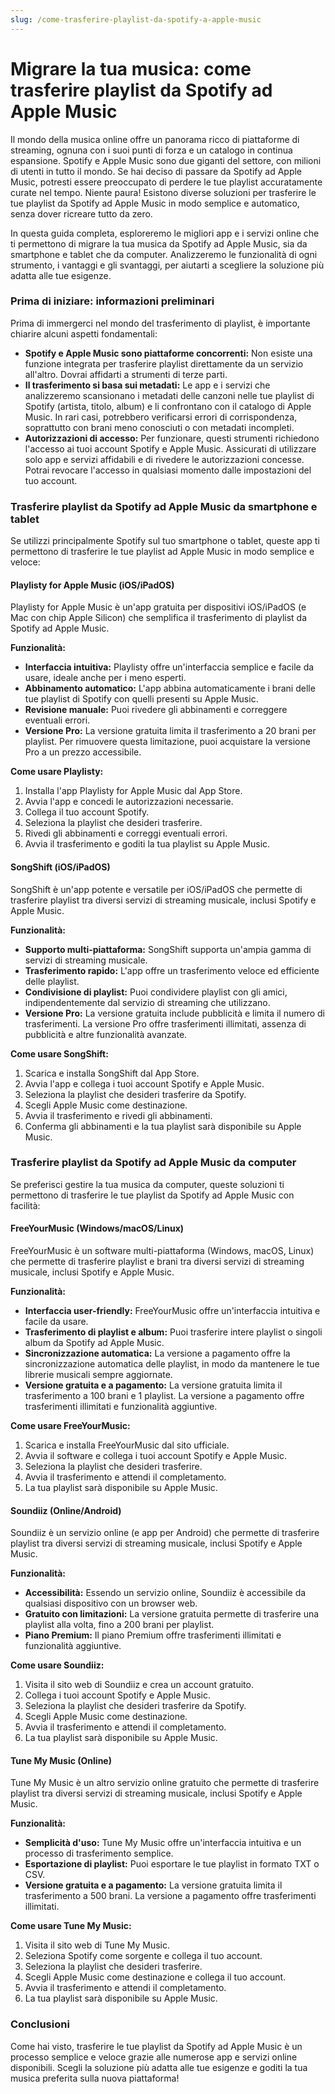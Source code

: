 ```yaml
---
slug: /come-trasferire-playlist-da-spotify-a-apple-music
---
```

# Migrare la tua musica: come trasferire playlist da Spotify ad Apple Music

Il mondo della musica online offre un panorama ricco di piattaforme di streaming, ognuna con i suoi punti di forza e un catalogo in continua espansione.  Spotify e Apple Music sono due giganti del settore, con milioni di utenti in tutto il mondo.  Se hai deciso di passare da Spotify ad Apple Music, potresti essere preoccupato di perdere le tue playlist accuratamente curate nel tempo.  Niente paura!  Esistono diverse soluzioni per trasferire le tue playlist da Spotify ad Apple Music in modo semplice e automatico, senza dover ricreare tutto da zero.

In questa guida completa, esploreremo le migliori app e i servizi online che ti permettono di migrare la tua musica da Spotify ad Apple Music, sia da smartphone e tablet che da computer.  Analizzeremo le funzionalità di ogni strumento, i vantaggi e gli svantaggi, per aiutarti a scegliere la soluzione più adatta alle tue esigenze.

### Prima di iniziare: informazioni preliminari

Prima di immergerci nel mondo del trasferimento di playlist, è importante chiarire alcuni aspetti fondamentali:

* **Spotify e Apple Music sono piattaforme concorrenti:**  Non esiste una funzione integrata per trasferire playlist direttamente da un servizio all'altro.  Dovrai affidarti a strumenti di terze parti.
* **Il trasferimento si basa sui metadati:** Le app e i servizi che analizzeremo scansionano i metadati delle canzoni nelle tue playlist di Spotify (artista, titolo, album) e li confrontano con il catalogo di Apple Music.  In rari casi, potrebbero verificarsi errori di corrispondenza, soprattutto con brani meno conosciuti o con metadati incompleti.
* **Autorizzazioni di accesso:** Per funzionare, questi strumenti richiedono l'accesso ai tuoi account Spotify e Apple Music.  Assicurati di utilizzare solo app e servizi affidabili e di rivedere le autorizzazioni concesse.  Potrai revocare l'accesso in qualsiasi momento dalle impostazioni del tuo account.

### Trasferire playlist da Spotify ad Apple Music da smartphone e tablet

Se utilizzi principalmente Spotify sul tuo smartphone o tablet, queste app ti permettono di trasferire le tue playlist ad Apple Music in modo semplice e veloce:

#### Playlisty for Apple Music (iOS/iPadOS)

Playlisty for Apple Music è un'app gratuita per dispositivi iOS/iPadOS (e Mac con chip Apple Silicon) che semplifica il trasferimento di playlist da Spotify ad Apple Music.

**Funzionalità:**

* **Interfaccia intuitiva:**  Playlisty offre un'interfaccia semplice e facile da usare, ideale anche per i meno esperti.
* **Abbinamento automatico:** L'app abbina automaticamente i brani delle tue playlist di Spotify con quelli presenti su Apple Music.
* **Revisione manuale:**  Puoi rivedere gli abbinamenti e correggere eventuali errori.
* **Versione Pro:**  La versione gratuita limita il trasferimento a 20 brani per playlist.  Per rimuovere questa limitazione, puoi acquistare la versione Pro a un prezzo accessibile.

**Come usare Playlisty:**

1. Installa l'app Playlisty for Apple Music dal App Store.
2. Avvia l'app e concedi le autorizzazioni necessarie.
3. Collega il tuo account Spotify.
4. Seleziona la playlist che desideri trasferire.
5. Rivedi gli abbinamenti e correggi eventuali errori.
6. Avvia il trasferimento e goditi la tua playlist su Apple Music.

#### SongShift (iOS/iPadOS)

SongShift è un'app potente e versatile per iOS/iPadOS che permette di trasferire playlist tra diversi servizi di streaming musicale, inclusi Spotify e Apple Music.

**Funzionalità:**

* **Supporto multi-piattaforma:**  SongShift supporta un'ampia gamma di servizi di streaming musicale.
* **Trasferimento rapido:**  L'app offre un trasferimento veloce ed efficiente delle playlist.
* **Condivisione di playlist:**  Puoi condividere playlist con gli amici, indipendentemente dal servizio di streaming che utilizzano.
* **Versione Pro:**  La versione gratuita include pubblicità e limita il numero di trasferimenti.  La versione Pro offre trasferimenti illimitati, assenza di pubblicità e altre funzionalità avanzate.

**Come usare SongShift:**

1. Scarica e installa SongShift dal App Store.
2. Avvia l'app e collega i tuoi account Spotify e Apple Music.
3. Seleziona la playlist che desideri trasferire da Spotify.
4. Scegli Apple Music come destinazione.
5. Avvia il trasferimento e rivedi gli abbinamenti.
6. Conferma gli abbinamenti e la tua playlist sarà disponibile su Apple Music.

### Trasferire playlist da Spotify ad Apple Music da computer

Se preferisci gestire la tua musica da computer, queste soluzioni ti permettono di trasferire le tue playlist da Spotify ad Apple Music con facilità:

#### FreeYourMusic (Windows/macOS/Linux)

FreeYourMusic è un software multi-piattaforma (Windows, macOS, Linux) che permette di trasferire playlist e brani tra diversi servizi di streaming musicale, inclusi Spotify e Apple Music.

**Funzionalità:**

* **Interfaccia user-friendly:** FreeYourMusic offre un'interfaccia intuitiva e facile da usare.
* **Trasferimento di playlist e album:**  Puoi trasferire intere playlist o singoli album da Spotify ad Apple Music.
* **Sincronizzazione automatica:**  La versione a pagamento offre la sincronizzazione automatica delle playlist, in modo da mantenere le tue librerie musicali sempre aggiornate.
* **Versione gratuita e a pagamento:**  La versione gratuita limita il trasferimento a 100 brani e 1 playlist.  La versione a pagamento offre trasferimenti illimitati e funzionalità aggiuntive.

**Come usare FreeYourMusic:**

1. Scarica e installa FreeYourMusic dal sito ufficiale.
2. Avvia il software e collega i tuoi account Spotify e Apple Music.
3. Seleziona la playlist che desideri trasferire.
4. Avvia il trasferimento e attendi il completamento.
5. La tua playlist sarà disponibile su Apple Music.

#### Soundiiz (Online/Android)

Soundiiz è un servizio online (e app per Android) che permette di trasferire playlist tra diversi servizi di streaming musicale, inclusi Spotify e Apple Music.

**Funzionalità:**

* **Accessibilità:**  Essendo un servizio online, Soundiiz è accessibile da qualsiasi dispositivo con un browser web.
* **Gratuito con limitazioni:**  La versione gratuita permette di trasferire una playlist alla volta, fino a 200 brani per playlist.
* **Piano Premium:**  Il piano Premium offre trasferimenti illimitati e funzionalità aggiuntive.

**Come usare Soundiiz:**

1. Visita il sito web di Soundiiz e crea un account gratuito.
2. Collega i tuoi account Spotify e Apple Music.
3. Seleziona la playlist che desideri trasferire da Spotify.
4. Scegli Apple Music come destinazione.
5. Avvia il trasferimento e attendi il completamento.
6. La tua playlist sarà disponibile su Apple Music.

#### Tune My Music (Online)

Tune My Music è un altro servizio online gratuito che permette di trasferire playlist tra diversi servizi di streaming musicale, inclusi Spotify e Apple Music.

**Funzionalità:**

* **Semplicità d'uso:**  Tune My Music offre un'interfaccia intuitiva e un processo di trasferimento semplice.
* **Esportazione di playlist:**  Puoi esportare le tue playlist in formato TXT o CSV.
* **Versione gratuita e a pagamento:**  La versione gratuita limita il trasferimento a 500 brani.  La versione a pagamento offre trasferimenti illimitati.

**Come usare Tune My Music:**

1. Visita il sito web di Tune My Music.
2. Seleziona Spotify come sorgente e collega il tuo account.
3. Seleziona la playlist che desideri trasferire.
4. Scegli Apple Music come destinazione e collega il tuo account.
5. Avvia il trasferimento e attendi il completamento.
6. La tua playlist sarà disponibile su Apple Music.

### Conclusioni

Come hai visto, trasferire le tue playlist da Spotify ad Apple Music è un processo semplice e veloce grazie alle numerose app e servizi online disponibili.  Scegli la soluzione più adatta alle tue esigenze e goditi la tua musica preferita sulla nuova piattaforma!
